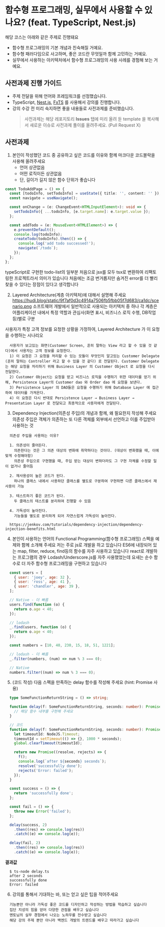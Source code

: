 # 함수형 프로그래밍, 실무에서 사용할 수 있나요? (feat. TypeScript, Nest.js)

해당 코스는 아래와 같은 주제로 진행돼요

- 함수형 프로그래밍의 기본 개념과 친숙해질 거예요.
- 함수형 패러다임으로 사고하며, 좋은 코드란 무엇일까 함께 고민하는 거예요.
- 실무에서 사용하는 아키텍처에서 함수형 프로그래밍의 사용 사례를 경험해 보는 거예요.

## 사전과제 진행 가이드

- 주제 전달을 위해 언어와 프레임워크를 선정했습니다.
- TypeScript, [Nest.js](https://docs.nestjs.com/), [FxTS](https://fxts.dev/) 를 사용해서 강의를 진행합니다.
- 강의 수강 전 미리 숙지하면 좋을 내용들로 사전과제를 준비했습니다.
  > 사전과제는 해당 레포지토리 **Issues** 탭에 미리 올려 둔 template 을 복사해서 새로운 이슈로 사전과제 풀이를 올려주세요. (Pull Request X)

## 사전과제

1. 본인이 작성했던 코드 중 공유하고 싶은 코드를 이유와 함께 마크다운 코드블락을 사용해 올려주세요
   - 언어 상관없음
   - 어떤 로직이든 상관없음
   - 단, 길이가 길지 않은 함수 단위가 좋습니다

```ts
const TodoAddPage = () => {
  const [todoInfo, setTodoInfo] = useState({ title: '', content: '' });
  const navigate = useNavigate();

  const onChange = (e: ChangeEvent<HTMLInputElement>): void => {
    setTodoInfo({ ...todoInfo, [e.target.name]: e.target.value });
  };

  const addTodo = (e: MouseEvent<HTMLElement>) => {
    e.preventDefault();
    console.log(todoInfo);
    createTodo(todoInfo).then(() => {
      console.log('add todo successed!');
      navigate(`/todo`);
    });
  };
};
```

typeScript로 구현한 todo-list의 일부분
처음으로 jsx를 모두 tsx로 변환하여 리팩토링한 프로젝트라서 의미가 있습니다
처음에는 조금 번거롭지만 숨겨진 error를 더 빨리 찾을 수 있다는 장점이 있다고 생각합니다

2. Layered Architecture(계층 아키텍처)에 대해서 설명해 주세요
   https://hudi.blog/static/9f7af0d3c4914a7506fb5fbb05f7d683/ca1dc/scenario.png
   소프트웨어 개발에서 일반적으로 사용되는 아키텍처 중 하나
   각 계층은 어플리케이션 내에서 특정 역할과 관심사(화면 표시, 비즈니스 로직 수행, DB작업 등)별로 구분

사용자가 특정 고객 정보를 요청한 상황을 가정하여, Layered Architecture 가 이 요청을 수행하는 시나리오

```
  사용자가 보고있는 화면(Customer Screen, 흔히 말하는 View 라고 할 수 있을 것 같다)에서 사용자는 고객 정보를 요청한다.
  1) 이 요청은 그 요청을 처리할 수 있는 모듈이 무엇인지 알고있는 Customer Delegate (흔히 말하는 Controller 라고 할 수 있을 것 같다) 로 전달된다. Customer Delegate 는 해당 요청을 처리하기 위해 Business Layer 의 Customer Object 로 요청을 다시 전달한다.
  2) Customer Object는 요청을 받고 비즈니스 로직을 수행하기 위한 데이터를 얻기 위해, Persistence Layer의 Customer dao 와 Order dao 에 요청을 보낸다.
  3) Persistence Layer 의 DAO들은 요청을 수행하기 위해 Database Layer 에 접근하여 데이터를 가져온다.
  4) 이 요청은 다시 반대로 Persistence Layer → Business Layer → Presentation Layer 로 전달되고 최종적으로 사용자에게 전달된다.
```

3. Dependency Injection(의존성 주입)의 개념과 함께, 왜 필요한지 작성해 주세요
   의존성 주입은 객체가 의존하는 또 다른 객체를 외부에서 선언하고 이를 주입받아 사용하는 것

```
  의존성 주입을 사용하는 이유?

  1. 의존성이 줄어든다.
    의존한다는 것은 그 의존 대상의 변화에 취약하다는 것이다. (대상이 변화했을 때, 이에 맞게 수정해야함)
    의존성 주입으로 구현했을 때, 주입 받는 대상이 변하더라도 그 구현 자체를 수정할 일이 없거나 줄어듬

  2. 재사용성이 높은 코드가 된다.
    하나의 클래스 내에서 사용하던 클래스를 별도로 구분하여 구현하면 다른 클래스에서 재사용이 가능

  3. 테스트하기 좋은 코드가 된다.
    두 클래스의 테스트를 분리하여 진행할 수 있음

  4. 가독성이 높아진다.
    기능들을 별도로 분리하게 되어 자연스럽게 가독성이 높아진다.

  https://jenkov.com/tutorials/dependency-injection/dependency-injection-benefits.html
```

4. 본인이 사용하는 언어의 Functional Programming(함수형 프로그래밍) 스펙을 예제와 함께 소개해 주세요
   저는 주로 js로 개발을 하고 있습니다
   ES6에 내장되어 있는 map, filter, reduce, find등의 함수를 자주 사용하고 있습니다
   react로 개발하는 프로그램의 경우 Lodash/Underscore.js를 자주 사용했었는데 요새는 순수 함수로 더 자주 함수형 프로그래밍을 구현하고 있습니다

```js
  const users = [
    { user: 'joey', age: 32 },
    { user: 'ross', age: 41 },
    { user: 'chandler', age: 39 },
  ];

  // Native - 더 빠름
  users.find(function (o) {
    return o.age < 40;
  });

  // lodash
  _.find(users, function (o) {
    return o.age < 40;
  });

  const numbers = [10, 40, 230, 15, 18, 51, 1221];

  // lodash - 더 빠름
  _.filter(numbers, (num) => num % 3 === 0);

  // Native
  numbers.filter((num) => num % 3 === 0);
```

5. (코드 작성) 다음 스펙을 만족하는 delay 함수를 작성해 주세요 (hint: Promise 사용)

```ts
  type SomeFunctionReturnString = () => string;

  function delay(f: SomeFunctionReturnString, seconds: number): Promise<string> {
    // 해당 함수 내부를 구현해 주세요
  }

  // 코드
  function delay(f: SomeFunctionReturnString, seconds: number): Promise<string> {
    let timeoutId: NodeJS.Timeout;
    timeoutId = setTimeout(() => {}, 1000 * seconds);
    global.clearTimeout(timeoutId);

    return new Promise((resolve, rejects) => {
      f();
      console.log(`after ${seconds} seconds`);
      resolve('successfully done');
      rejects('Error: failed');
    });
  }

  const success = () => {
    return 'successfully done';
  };

  const fail = () => {
    throw new Error('failed');
  };

  delay(success, 2)
    .then((res) => console.log(res))
    .catch((e) => console.log(e));

  delay(fail, 2)
    .then((res) => console.log(res))
    .catch((e) => console.log(e));
```

   **결과값**

```text
  $ ts-node delay.ts
  after 2 seconds
  successfully done
  Error: failed
```

6. 강의를 통해서 기대하는 바, 또는 얻고 싶은 팁을 적어주세요
```
  기능뿐만 아니라 가독성 좋은 코드를 디자인하고 작성하는 방법을 학습하고 싶습니다
  집단 지성의 힘을 얻어 다양한 관점을 배우고 싶습니다
  멘토님의 실무 경험에서 나오는 노하우를 전수받고 싶습니다
  해당 강의 주제 뿐만 아니라 백엔드 개발의 트렌드를 배우고 따라가고 싶습니다
```
